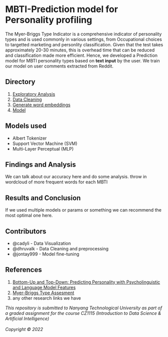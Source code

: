# MBTI-Prediction model for Personality profiling
The Myer-Briggs Type Indicator is a comprehensive indicator of personality types and is used commonly in various settings, from Occupational choices to targetted marketing and personlity classification. Given that the test takes approximately 20-30 minutes, this is overhead time that can be reduced and classification made more efficient. Hence, we developed a Prediction model for MBTI personality types based on **text input** by the user. We train our model on user comments extracted from Reddit.
## Directory
1. [Exploratory Analysis](explore.ipynb)
2. [Data Cleaning]()
3. [Generate word embeddings](Reddit%20Embeddings.ipynb)
4. [Model](Reddit%20LM.ipynb)
## Models used
- Albert Tokenizer
- Support Vector Machine (SVM)
- Multi-Layer Perceptual (MLP)
## Findings and Analysis
We can talk about our accuracy here and do some analysis. throw in wordcloud of more frequent words for each MBTI
## Results and Conclusion
If we used multiple models or params or something we can recommend the most optimal one here.
## Contributors
- @cadyli - Data Visualization
- @dhruvalk - Data Cleaning and preprocessing
- @jontay999 - Model fine-tuning
## References
1. [Bottom-Up and Top-Down: Predicting Personality with Psycholinguistic and Language Model Features](https://www.semanticscholar.org/paper/Bottom-Up-and-Top-Down%3A-Predicting-Personality-with-Mehta-Fatehi/a872c10eaba767f82ca0a2f474c5c8bcd05f0d44#citing-papers)
2. [Myer-Briggs Type Assesment](https://www.capt.org/take-mbti-assessment/mbti.htm#:~:text=The%20real%20Myers%2DBriggs%20Type,will%20be%20emailed%20to%20you.)
3. any other research links we have

*This repository is submitted to Nanyang Technological University as part of a graded assignment for the course CZ1115 (Introduction to Data Science & Artificial Intelligence)*<br><br>
*Copyright &copy; 2022*
